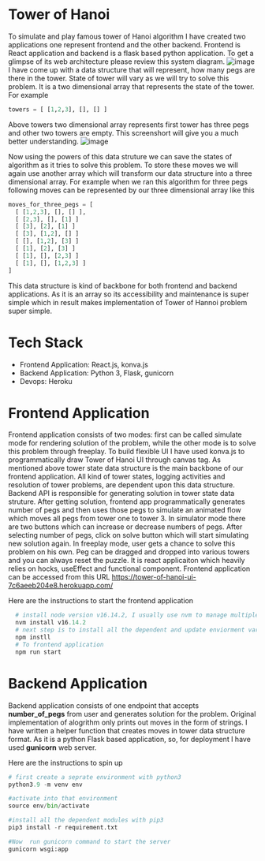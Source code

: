 # Tower of Hanoi
To simulate and play famous tower of Hanoi algorithm I have created two applications one represent frontend and the other backend. Frontend is React application and backend is a flask based python application. To get a glimpse of its web architecture please review this system diagram.
![image](https://github.com/MFQ/tower-of-hanoi/assets/1052725/cff241fe-c6cd-4917-ad5c-1290146d7cec)
I have come up with a data structure that will represent, how many pegs are there in the tower. State of tower will vary as we will try to solve this problem. It is a two dimensional array that represents the state of the tower. For example 

```python
towers = [ [1,2,3], [], [] ]
```
Above towers two dimensional array represents first tower has three pegs and other two towers are empty. This screenshort will give you a much better understanding. 
![image](https://github.com/MFQ/tower-of-hanoi/assets/1052725/c80dfdd6-97e4-48f9-88e3-b97ec96069e2)

Now using the powers of this data struture we can save the states of algorithm as it tries to solve this problem. To store these moves we will again use another array which will transform our data structure into a three dimensional array. For example when we ran this algorithm for three pegs following moves can be represented by our three dimensional array like this
```python
moves_for_three_pegs = [
  [ [1,2,3], [], [] ],
  [ [2,3], [], [1] ]
  [ [3], [2], [1] ]
  [ [3], [1,2], [] ]
  [ [], [1,2], [3] ]
  [ [1], [2], [3] ]
  [ [1], [], [2,3] ]
  [ [1], [], [1,2,3] ]
]
```
This data structure is kind of backbone for both frontend and backend applications. As it is an array so its accessibility and maintenance is super simple which in result makes implementation of Tower of Hannoi problem super simple. 

# Tech Stack

- Frontend Application: React.js, konva.js
- Backend Application: Python 3, Flask, gunicorn
- Devops: Heroku

# Frontend Application
Frontend application consists of two modes: first can be called simulate mode for rendering solution of the problem, while the other mode is to solve this problem through freeplay. To build flexible UI I have used konva.js to programmatically draw Tower of Hanoi UI through canvas tag. As mentioned above tower state data structure is the main backbone of our frontend application. All kind of tower states, logging activities and resolution of tower problems, are dependent upon this data structure. Backend API is responsible for generating solution in tower state data struture. After getting solution, frontend app programmatically generates number of pegs and then uses those pegs to simulate an animated flow which moves all pegs from tower one to tower 3. In simulator mode there are two buttons which can increase or decrease numbers of pegs. After selecting number of pegs, click on solve button which will start simulating new solution again. In freeplay mode, user gets a chance to solve this problem on his own. Peg can be dragged and dropped into various towers and you can always reset the puzzle. It is react applicaiton which heavily relies on hocks, useEffect and functional component. Frontend application can be accessed from this URL https://tower-of-hanoi-ui-7c6aeeb204e8.herokuapp.com/

Here are the instructions to start the frontend application 
```python
  # install node version v16.14.2, I usually use nvm to manage multiple node version on my system.
  nvm install v16.14.2
  # next step is to install all the dependent and update enviorment variable with valid backend url
  npm instll
  # To frontend application
  npm run start
```


# Backend Application
Backend application consists of one endpoint that accepts **number_of_pegs** from user and generates solution for the problem. Original implementation of alogrithm only prints out moves in the form of strings. I have written a helper function that creates moves in tower data structure format. As it is a python Flask based application, so, for deployment I have used **gunicorn** web server. 

Here are the instructions to spin up
```python
# first create a seprate environment with python3
python3.9 -m venv env

#activate into that environment 
source env/bin/activate

#install all the dependent modules with pip3
pip3 install -r requirement.txt

#Now  run gunicorn command to start the server
gunicorn wsgi:app
```


